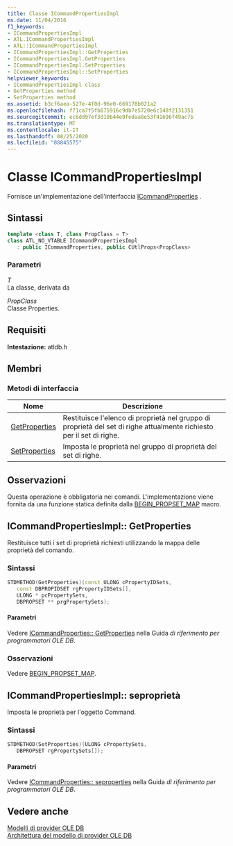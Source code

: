 ```yaml
---
title: Classe ICommandPropertiesImpl
ms.date: 11/04/2016
f1_keywords:
- ICommandPropertiesImpl
- ATL.ICommandPropertiesImpl
- ATL::ICommandPropertiesImpl
- ICommandPropertiesImpl::GetProperties
- ICommandPropertiesImpl.GetProperties
- ICommandPropertiesImpl.SetProperties
- ICommandPropertiesImpl::SetProperties
helpviewer_keywords:
- ICommandPropertiesImpl class
- GetProperties method
- SetProperties method
ms.assetid: b3cf6aea-527e-4f0d-96e0-669178b021a2
ms.openlocfilehash: f71ca7f5fb675916c9db7e5720e6c148f2131351
ms.sourcegitcommit: ec6dd97ef3d10b44e0fedaa8e53f41696f49ac7b
ms.translationtype: MT
ms.contentlocale: it-IT
ms.lasthandoff: 08/25/2020
ms.locfileid: "88845575"
---
```

# <a name="icommandpropertiesimpl-class"></a>Classe ICommandPropertiesImpl

Fornisce un'implementazione dell'interfaccia [ICommandProperties](/previous-versions/windows/desktop/ms723044(v=vs.85)) .

## <a name="syntax"></a>Sintassi

```cpp
template <class T, class PropClass = T>
class ATL_NO_VTABLE ICommandPropertiesImpl
   : public ICommandProperties, public CUtlProps<PropClass>
```

### <a name="parameters"></a>Parametri

*T*<br/>
La classe, derivata da

*PropClass*<br/>
Classe Properties.

## <a name="requirements"></a>Requisiti

**Intestazione:** atldb.h

## <a name="members"></a>Membri

### <a name="interface-methods"></a>Metodi di interfaccia

| Nome | Descrizione |
|-|-|
|[GetProperties](#getproperties)|Restituisce l'elenco di proprietà nel gruppo di proprietà del set di righe attualmente richiesto per il set di righe.|
|[SetProperties](#setproperties)|Imposta le proprietà nel gruppo di proprietà del set di righe.|

## <a name="remarks"></a>Osservazioni

Questa operazione è obbligatoria nei comandi. L'implementazione viene fornita da una funzione statica definita dalla [BEGIN_PROPSET_MAP](../../data/oledb/begin-propset-map.md) macro.

## <a name="icommandpropertiesimplgetproperties"></a><a name="getproperties"></a> ICommandPropertiesImpl:: GetProperties

Restituisce tutti i set di proprietà richiesti utilizzando la mappa delle proprietà del comando.

### <a name="syntax"></a>Sintassi

```cpp
STDMETHOD(GetProperties)(const ULONG cPropertyIDSets,
   const DBPROPIDSET rgPropertyIDSets[],
   ULONG * pcPropertySets,
   DBPROPSET ** prgPropertySets);
```

#### <a name="parameters"></a>Parametri

Vedere [ICommandProperties:: GetProperties](/previous-versions/windows/desktop/ms723119(v=vs.85)) nella Guida *di riferimento per programmatori OLE DB*.

### <a name="remarks"></a>Osservazioni

Vedere [BEGIN_PROPSET_MAP](../../data/oledb/begin-propset-map.md).

## <a name="icommandpropertiesimplsetproperties"></a><a name="setproperties"></a> ICommandPropertiesImpl:: seproprietà

Imposta le proprietà per l'oggetto Command.

### <a name="syntax"></a>Sintassi

```cpp
STDMETHOD(SetProperties)(ULONG cPropertySets,
   DBPROPSET rgPropertySets[]);
```

#### <a name="parameters"></a>Parametri

Vedere [ICommandProperties:: seproperties](/previous-versions/windows/desktop/ms711497(v=vs.85)) nella Guida *di riferimento per programmatori OLE DB*.

## <a name="see-also"></a>Vedere anche

[Modelli di provider OLE DB](../../data/oledb/ole-db-provider-templates-cpp.md)<br/>
[Architettura del modello di provider OLE DB](../../data/oledb/ole-db-provider-template-architecture.md)
